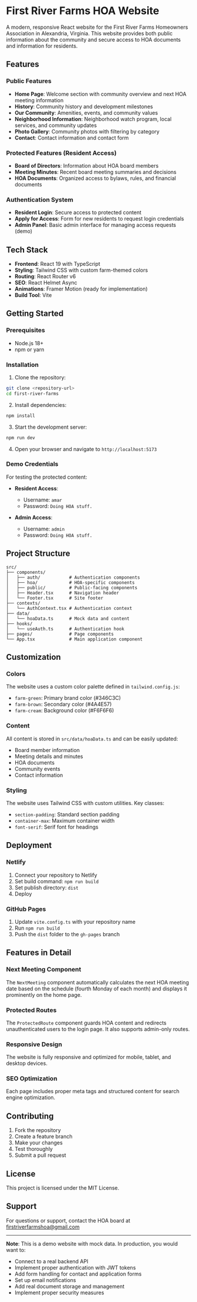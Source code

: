 # First River Farms HOA Website

A modern, responsive React website for the First River Farms Homeowners Association in Alexandria, Virginia. This website provides both public information about the community and secure access to HOA documents and information for residents.

## Features

### Public Features
- **Home Page**: Welcome section with community overview and next HOA meeting information
- **History**: Community history and development milestones
- **Our Community**: Amenities, events, and community values
- **Neighborhood Information**: Neighborhood watch program, local services, and community updates
- **Photo Gallery**: Community photos with filtering by category
- **Contact**: Contact information and contact form

### Protected Features (Resident Access)
- **Board of Directors**: Information about HOA board members
- **Meeting Minutes**: Recent board meeting summaries and decisions
- **HOA Documents**: Organized access to bylaws, rules, and financial documents

### Authentication System
- **Resident Login**: Secure access to protected content
- **Apply for Access**: Form for new residents to request login credentials
- **Admin Panel**: Basic admin interface for managing access requests (demo)

## Tech Stack

- **Frontend**: React 19 with TypeScript
- **Styling**: Tailwind CSS with custom farm-themed colors
- **Routing**: React Router v6
- **SEO**: React Helmet Async
- **Animations**: Framer Motion (ready for implementation)
- **Build Tool**: Vite

## Getting Started

### Prerequisites
- Node.js 18+ 
- npm or yarn

### Installation

1. Clone the repository:
```bash
git clone <repository-url>
cd first-river-farms
```

2. Install dependencies:
```bash
npm install
```

3. Start the development server:
```bash
npm run dev
```

4. Open your browser and navigate to `http://localhost:5173`

### Demo Credentials

For testing the protected content:

- **Resident Access**: 
  - Username: `amar`
  - Password: `Doing HOA stuff.`

- **Admin Access**:
  - Username: `admin`
  - Password: `Doing HOA stuff.`

## Project Structure

```
src/
├── components/
│   ├── auth/           # Authentication components
│   ├── hoa/            # HOA-specific components
│   ├── public/         # Public-facing components
│   ├── Header.tsx      # Navigation header
│   └── Footer.tsx      # Site footer
├── contexts/
│   └── AuthContext.tsx # Authentication context
├── data/
│   └── hoaData.ts      # Mock data and content
├── hooks/
│   └── useAuth.ts      # Authentication hook
├── pages/              # Page components
└── App.tsx             # Main application component
```

## Customization

### Colors
The website uses a custom color palette defined in `tailwind.config.js`:

- `farm-green`: Primary brand color (#346C3C)
- `farm-brown`: Secondary color (#4A4E57)
- `farm-cream`: Background color (#F6F6F6)

### Content
All content is stored in `src/data/hoaData.ts` and can be easily updated:

- Board member information
- Meeting details and minutes
- HOA documents
- Community events
- Contact information

### Styling
The website uses Tailwind CSS with custom utilities. Key classes:

- `section-padding`: Standard section padding
- `container-max`: Maximum container width
- `font-serif`: Serif font for headings

## Deployment

### Netlify
1. Connect your repository to Netlify
2. Set build command: `npm run build`
3. Set publish directory: `dist`
4. Deploy

### GitHub Pages
1. Update `vite.config.ts` with your repository name
2. Run `npm run build`
3. Push the `dist` folder to the `gh-pages` branch

## Features in Detail

### Next Meeting Component
The `NextMeeting` component automatically calculates the next HOA meeting date based on the schedule (fourth Monday of each month) and displays it prominently on the home page.

### Protected Routes
The `ProtectedRoute` component guards HOA content and redirects unauthenticated users to the login page. It also supports admin-only routes.

### Responsive Design
The website is fully responsive and optimized for mobile, tablet, and desktop devices.

### SEO Optimization
Each page includes proper meta tags and structured content for search engine optimization.

## Contributing

1. Fork the repository
2. Create a feature branch
3. Make your changes
4. Test thoroughly
5. Submit a pull request

## License

This project is licensed under the MIT License.

## Support

For questions or support, contact the HOA board at firstriverfarmshoa@gmail.com

---

**Note**: This is a demo website with mock data. In production, you would want to:
- Connect to a real backend API
- Implement proper authentication with JWT tokens
- Add form handling for contact and application forms
- Set up email notifications
- Add real document storage and management
- Implement proper security measures
